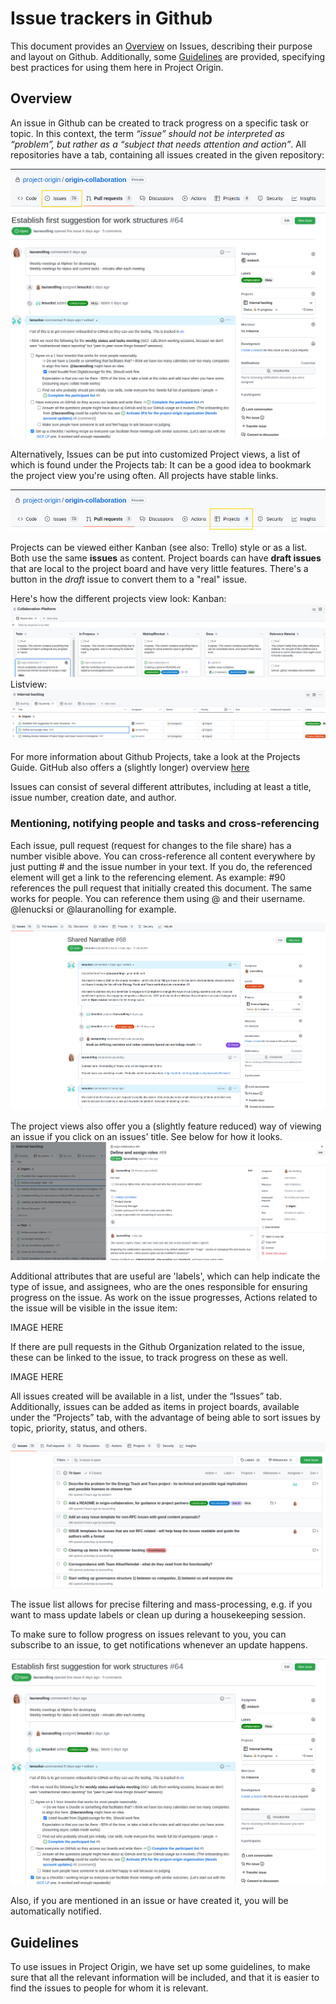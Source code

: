 # Issue trackers in Github
This document provides an [Overview](#overview) on Issues, describing their purpose and layout on Github. Additionally, some [Guidelines](#guidelines) are provided, specifying best practices for using them here in Project Origin.  

## Overview
An issue in Github can be created to track progress on a specific task or topic. 
In this context, the term _“issue” should not be interpreted as “problem”, but rather as a “subject that needs attention and action”_. 
All repositories have a tab, containing all issues created in the given repository:

![issues tab](issues.png)
![an individual issue](issues-individualview.png)

Alternatively, Issues can be put into customized Project views, a list of which is found under the Projects tab:
It can be a good idea to bookmark the project view you're using often. All projects have stable links.

![issues tab](projects.png)

Projects can be viewed either Kanban (see also: Trello) style or as a list.
Both use the same **issues** as content.
Project boards can have **draft issues** that are local to the project board and have very little features. 
There's a button in the _draft_ issue to convert them to a "real" issue.

Here's how the different projects view look:
Kanban:
![issues tab](projects-kanbanview.png)
Listview:
![issues tab](projects-listview.png)

For more information about Github Projects, take a look at the Projects Guide. 
GitHub also offers a (slightly longer) overview [here](https://docs.github.com/en/issues/planning-and-tracking-with-projects/learning-about-projects) 

Issues can consist of several different attributes, including at least a title, issue number, creation date, and author.
### Mentioning, notifying people and tasks and cross-referencing
Each issue, pull request (request for changes to the file share) has a number visible above. 
You can cross-reference all content everywhere by just putting # and the issue number in your text. 
If you do, the referenced element will get a link to the referencing element. 
As example: #90 references the pull request that initially created this document. 
The same works for people. 
You can reference them using @ and their username. @lenucksi or @lauranolling for example.

![issues tab](issues-biggerindividualview.png)

The project views also offer you a (slightly feature reduced) way of viewing an issue if you click on an issues' title. 
See below for how it looks.
![issues tab](projects-list-inline-issueview.png)

Additional attributes that are useful are 'labels', which can help indicate the type of issue, and assignees, who are the ones responsible for ensuring progress on the issue. As work on the issue progresses, Actions related to the issue will be visible in the issue item:

IMAGE HERE

If there are pull requests in the Github Organization related to the issue, these can be linked to the issue, to track progress on these as well. 

IMAGE HERE

All issues created will be available in a list, under the “Issues” tab. Additionally, issues can be added as items in project boards, available under the “Projects” tab, with the advantage of being able to sort issues by topic, priority, status, and others. 

![issues tab](issues-list.png)

The issue list allows for precise filtering and mass-processing, e.g. if you want to mass update labels or clean up during a housekeeping session.

To make sure to follow progress on issues relevant to you, you can subscribe to an issue, to get notifications whenever an update happens. 

![issues tab](issues-individualview.png)

Also, if you are mentioned in an issue or have created it, you will be automatically notified.


## Guidelines

To use issues in Project Origin, we have set up some guidelines, to make sure that all the relevant information will be included, and that it is easier to find the issues to people for whom it is relevant.

